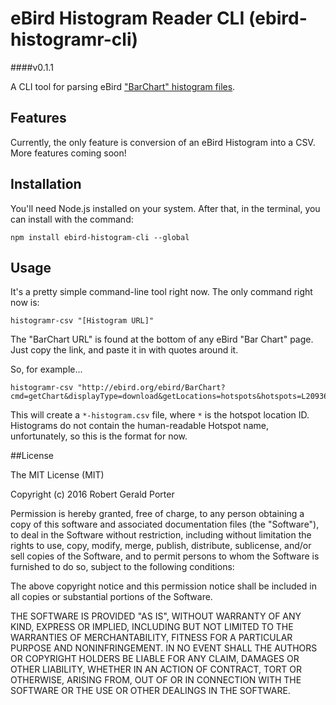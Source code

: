 # eBird Histogram Reader CLI (ebird-histogramr-cli)
####v0.1.1

A CLI tool for parsing eBird ["BarChart" histogram files](http://help.ebird.org/customer/portal/articles/1010553-understanding-the-ebird-bar-charts).

## Features

Currently, the only feature is conversion of an eBird Histogram into a CSV. More features coming soon!

## Installation

You'll need Node.js installed on your system. After that, in the terminal, you can install with the command:

```
npm install ebird-histogram-cli --global
```

## Usage

It's a pretty simple command-line tool right now. The only command right now is:

```
histogramr-csv "[Histogram URL]"
```

The "BarChart URL" is found at the bottom of any eBird "Bar Chart" page. Just copy the link, and paste it in with quotes around it.

So, for example...

```
histogramr-csv "http://ebird.org/ebird/BarChart?cmd=getChart&displayType=download&getLocations=hotspots&hotspots=L2093687&bYear=1900&eYear=2016&bMonth=1&eMonth=12&reportType=location&"
```

This will create a `*-histogram.csv` file, where `*` is the hotspot location ID. Histograms do not contain the human-readable Hotspot name, unfortunately, so this is the format for now.

##License

The MIT License (MIT)

Copyright (c) 2016 Robert Gerald Porter

Permission is hereby granted, free of charge, to any person obtaining a copy
of this software and associated documentation files (the "Software"), to deal
in the Software without restriction, including without limitation the rights
to use, copy, modify, merge, publish, distribute, sublicense, and/or sell
copies of the Software, and to permit persons to whom the Software is
furnished to do so, subject to the following conditions:

The above copyright notice and this permission notice shall be included in
all copies or substantial portions of the Software.

THE SOFTWARE IS PROVIDED "AS IS", WITHOUT WARRANTY OF ANY KIND, EXPRESS OR
IMPLIED, INCLUDING BUT NOT LIMITED TO THE WARRANTIES OF MERCHANTABILITY,
FITNESS FOR A PARTICULAR PURPOSE AND NONINFRINGEMENT. IN NO EVENT SHALL THE
AUTHORS OR COPYRIGHT HOLDERS BE LIABLE FOR ANY CLAIM, DAMAGES OR OTHER
LIABILITY, WHETHER IN AN ACTION OF CONTRACT, TORT OR OTHERWISE, ARISING FROM,
OUT OF OR IN CONNECTION WITH THE SOFTWARE OR THE USE OR OTHER DEALINGS IN
THE SOFTWARE.
